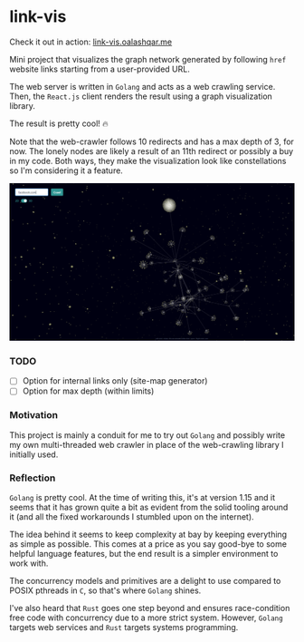 # link-vis

Check it out in action: [link-vis.oalashqar.me](link-vis.oalashqar.me)

Mini project that visualizes the graph network generated by following `href` website links starting from a user-provided URL.

The web server is written in `Golang` and acts as a web crawling service. Then, the `React.js` client renders the result using a graph visualization library.

The result is pretty cool! :fire:

Note that the web-crawler follows 10 redirects and has a max depth of 3, for now.
The lonely nodes are likely a result of an 11th redirect or possibly a buy in my code. Both ways, they make the visualization look like constellations so I'm considering it a feature.

![Visualization for Facebook](./res/vis.png)

### TODO

- [ ] Option for internal links only (site-map generator)
- [ ] Option for max depth (within limits)

### Motivation

This project is mainly a conduit for me to try out `Golang` and possibly write my own multi-threaded web crawler in place of the web-crawling library I initially used.

### Reflection

`Golang` is pretty cool. At the time of writing this, it's at version 1.15 and it seems that it has grown quite a bit as evident from the solid tooling around it (and all the fixed workarounds I stumbled upon on the internet).

The idea behind it seems to keep complexity at bay by keeping everything as simple as possible. This comes at a price as you say good-bye to some helpful language features, but the end result is a simpler environment to work with.

The concurrency models and primitives are a delight to use compared to POSIX pthreads in `C`, so that's where `Golang` shines.

I've also heard that `Rust` goes one step beyond and ensures race-condition free code with concurrency due to a more strict system. However, `Golang` targets web services and `Rust` targets systems programming.

